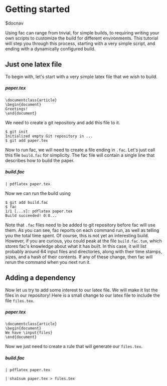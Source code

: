 # Getting started

$docnav

Using fac can range from trivial, for simple builds, to requiring
writing your own scripts to customize the build for different
environments.  This tutorial will step you through this process,
starting with a very simple script, and ending with a dynamically
configured build.

## Just one latex file

To begin with, let's start with a very simple latex file that we wish
to build.

##### paper.tex
    \documentclass{article}
    \begin{document}
    Greetings!
    \end{document}

We need to create a git repository and add this file to it.

    $ git init
    Initialized empty Git repository in ...
    $ git add paper.tex

Now to run fac, we will need to create a file ending in `.fac`.  Let's
just call this file `build.fac` for simplicity.  The fac file will
contain a single line that describes how to build the paper.

##### build.fac
    | pdflatex paper.tex

Now we can run the build using

    $ git add build.fac
    $ fac
    1/1 [...s]: pdflatex paper.tex
    Build succeeded! 0:0...

Note that `.fac` files need to be added to git repository before fac
will use them.  As you can see, fac reports on each command run, as
well as telling you the total time spent.  Of course, this is not yet
an interesting build.  However, if you are curious, you could peak at
the file `build.fac.tum`, which stores fac's knowledge about what it
has built.  In this case, it will list probably around 64 input files
and directories, along with their time stamps, sizes, and a hash of
their contents.  If any of these change, then fac will rerun the
command when you next run it.

## Adding a dependency

Now let us try to add some interest to our latex file.  We will make
it list the files in our repository! Here is a small change to our
latex file to include the file `files.tex`.

##### paper.tex
    \documentclass{article}
    \begin{document}
    We have \input{files}
    \end{document}

Now we just need to create a rule that will generate our `files.tex`.

##### build.fac
    | pdflatex paper.tex
    
    | sha1sum paper.tex > files.tex

[run]: # (foo)

